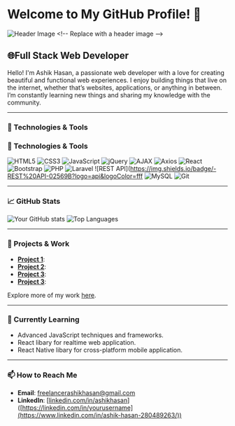 # Welcome to My GitHub Profile! 👋

![Header Image](https://your-image-link.com](https://avatars.githubusercontent.com/u/127730760?v=4)) <!-- Replace with a header image -->

## 🌐Full Stack Web Developer

Hello! I'm Ashik Hasan, a passionate web developer with a love for creating beautiful and functional web experiences. I enjoy building things that live on the internet, whether that’s websites, applications, or anything in between. I’m constantly learning new things and sharing my knowledge with the community.

---

### 🔧 Technologies & Tools

### 🔧 Technologies & Tools

![HTML5](https://img.shields.io/badge/-HTML5-E34F26?logo=html5&logoColor=fff)
![CSS3](https://img.shields.io/badge/-CSS3-1572B6?logo=css3&logoColor=fff)
![JavaScript](https://img.shields.io/badge/-JavaScript-F7DF1E?logo=javascript&logoColor=000)
![jQuery](https://img.shields.io/badge/-jQuery-0769AD?logo=jquery&logoColor=fff)
![AJAX](https://img.shields.io/badge/-AJAX-2F4F4F?logo=ajax&logoColor=fff)
![Axios](https://img.shields.io/badge/-Axios-5A29E4?logo=axios&logoColor=fff)
![React](https://img.shields.io/badge/-React-61DAFB?logo=react&logoColor=000)
![Bootstrap](https://img.shields.io/badge/-Bootstrap-7952B3?logo=bootstrap&logoColor=fff)
![PHP](https://img.shields.io/badge/-PHP-777BB4?logo=php&logoColor=fff)
![Laravel](https://img.shields.io/badge/-Laravel-FF2D20?logo=laravel&logoColor=fff)
![REST API](https://img.shields.io/badge/-REST%20API-02569B?logo=api&logoColor=fff
![MySQL](https://img.shields.io/badge/-MySQL-4479A1?logo=mysql&logoColor=fff)
![Git](https://img.shields.io/badge/-Git-F05032?logo=git&logoColor=fff)

---

### 📈 GitHub Stats

![Your GitHub stats](https://github-readme-stats.vercel.app/api?username=freelancerashikhasan&show_icons=true&theme=radical) <!-- Replace 'yourusername' with your GitHub username -->
![Top Languages](https://github-readme-stats.vercel.app/api/top-langs/?username=freelancerashikhasan&layout=compact&theme=radical) <!-- Replace 'yourusername' with your GitHub username -->

---

### 💼 Projects & Work

- **[Project 1](https://github.com/freelancerashikhasan/zuktoborno)**:
- **[Project 2](https://github.com/freelancerashikhasan/coaching-managerment)**:
- **[Project 3](https://github.com/freelancerashikhasan/ecommerce01)**: 
- **[Project 3](https://github.com/freelancerashikhasan/portfolio)**: 

Explore more of my work [here](https://github.com/freelancerashikhasan?tab=repositories).

---

### 🌱 Currently Learning

- Advanced JavaScript techniques and frameworks.
- React libary for realtime web application.
- React Native libary for cross-platform mobile application.

---

### 📫 How to Reach Me

- **Email**: [freelancerashikhasan@gmail.com](mailto:freelancerashikhasan@gmail.com)
- **LinkedIn**: [[linkedin.com/in/ashikhasan](https://www.linkedin.com/in/ashik-hasan-280489263/)]([https://linkedin.com/in/yourusername](https://www.linkedin.com/in/ashik-hasan-280489263/))
